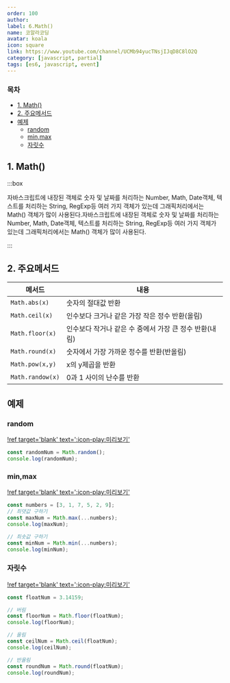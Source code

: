 ```yaml
---
order: 100
author:
label: 6.Math()
name: 코알라코딩
avatar: koala
icon: square
link: https://www.youtube.com/channel/UCMb94yucTNsjIJqD8C8lO2Q
category: [javascript, partial]
tags: [es6, javascript, event]
---
```


### 목차 <!-- omit in toc -->

- [1. Math()](#1-math)
- [2. 주요메서드](#2-주요메서드)
- [예제](#예제)
  - [random](#random)
  - [min,max](#minmax)
  - [자릿수](#자릿수)

## 1. Math()

:::box

자바스크립트에 내장된 객체로 숫자 및 날짜를 처리하는 Number, Math, Date객체, 텍스트를 처리하는 String, RegExp등 여러 가지 객체가 있는데 그래픽처리에서는 Math() 객체가 많이 사용된다.자바스크립트에 내장된 객체로 숫자 및 날짜를 처리하는 Number, Math, Date객체, 텍스트를 처리하는 String, RegExp등 여러 가지 객체가 있는데 그래픽처리에서는 Math() 객체가 많이 사용된다.

:::

## 2. 주요메서드

| 메서드           | 내용                                                   |
| ---------------- | ------------------------------------------------------ |
| `Math.abs(x)`    | 숫자의 절대값 반환                                     |
| `Math.ceil(x)`   | 인수보다 크거나 같은 가장 작은 정수 반환(올림)         |
| `Math.floor(x)`  | 인수보다 작거나 같은 수 중에서 가장 큰 정수 반환(내림) |
| `Math.round(x)`  | 숫자에서 가장 가까운 정수를 반환(반올림)               |
| `Math.pow(x,y)`  | x의 y제곱을 반환                                       |
| `Math.randow(x)` | 0과 1 사이의 난수를 반환                               |

## 예제

### random

[!ref target='blank' text=':icon-play:미리보기'](https://qwerewqwerew.github.io/source/js/partial/math/1.html)

```js
const randomNum = Math.random();
console.log(randomNum);
```

### min,max

[!ref target='blank' text=':icon-play:미리보기'](https://qwerewqwerew.github.io/source/js/partial/math/2.html)

```js
const numbers = [3, 1, 7, 5, 2, 9];
// 최댓값 구하기
const maxNum = Math.max(...numbers);
console.log(maxNum);

// 최솟값 구하기
const minNum = Math.min(...numbers);
console.log(minNum);
```

### 자릿수

[!ref target='blank' text=':icon-play:미리보기'](https://qwerewqwerew.github.io/source/js/partial/math/3.html)

```js
const floatNum = 3.14159;

// 버림
const floorNum = Math.floor(floatNum);
console.log(floorNum);

// 올림
const ceilNum = Math.ceil(floatNum);
console.log(ceilNum);

// 반올림
const roundNum = Math.round(floatNum);
console.log(roundNum);
```
